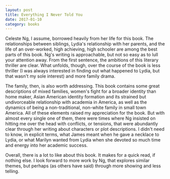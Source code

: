 ```yaml
---
layout: post
title: Everything I Never Told You 
date: 2017-01-10
category: books
---
```



Celeste Ng, I assume, borrowed heavily from her life for this book. The relationships between siblings, Lydia's relationship with her parents, and the life of an over-worked, high achieving, high schooler are among the best parts of this book. Ng's writing is approachable, but not so easy as to lull your attention away. From the first sentence, the ambitions of this literary thriller are clear. What unfolds, though, over the course of the book is less thriller (I was always interested in finding out what happened to Lydia, but that wasn't my sole interest) and more family drama.

The family, then, is also worth addressing. This book contains some great descriptions of mixed families, women's fight for a broader identity than home maker, Asian American identity formation and its strained but undivorceable relationship with academia in America, as well as the dynamics of being a non-traditional, non-white family in small town America. All of these elements raised my appreciation for the book. But with almost every single one of them, there were times where Ng insisted on hitting me over the head with conflicts, or tensions, that were abundantly clear through her writing about characters or plot descriptions. I didn't need to know, in explicit terms, what James meant when he gave a necklace to Lydia, or what Marilyn wanted from Lydia when she devoted so much time and energy into her academic success. 

Overall, there is a lot to like about this book. It makes for a quick read, if nothing else. I look forward to more work by Ng, that explores similar themes, but perhaps (as others have said) through more showing and less telling.